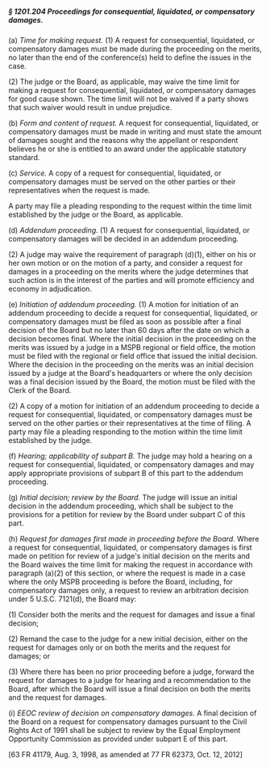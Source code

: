 ##### § 1201.204 Proceedings for consequential, liquidated, or compensatory damages. #####

(a) *Time for making request.* (1) A request for consequential, liquidated, or compensatory damages must be made during the proceeding on the merits, no later than the end of the conference(s) held to define the issues in the case.

(2) The judge or the Board, as applicable, may waive the time limit for making a request for consequential, liquidated, or compensatory damages for good cause shown. The time limit will not be waived if a party shows that such waiver would result in undue prejudice.

(b) *Form and content of request.* A request for consequential, liquidated, or compensatory damages must be made in writing and must state the amount of damages sought and the reasons why the appellant or respondent believes he or she is entitled to an award under the applicable statutory standard.

(c) *Service.* A copy of a request for consequential, liquidated, or compensatory damages must be served on the other parties or their representatives when the request is made.

A party may file a pleading responding to the request within the time limit established by the judge or the Board, as applicable.

(d) *Addendum proceeding.* (1) A request for consequential, liquidated, or compensatory damages will be decided in an addendum proceeding.

(2) A judge may waive the requirement of paragraph (d)(1), either on his or her own motion or on the motion of a party, and consider a request for damages in a proceeding on the merits where the judge determines that such action is in the interest of the parties and will promote efficiency and economy in adjudication.

(e) *Initiation of addendum proceeding.* (1) A motion for initiation of an addendum proceeding to decide a request for consequential, liquidated, or compensatory damages must be filed as soon as possible after a final decision of the Board but no later than 60 days after the date on which a decision becomes final. Where the initial decision in the proceeding on the merits was issued by a judge in a MSPB regional or field office, the motion must be filed with the regional or field office that issued the initial decision. Where the decision in the proceeding on the merits was an initial decision issued by a judge at the Board's headquarters or where the only decision was a final decision issued by the Board, the motion must be filed with the Clerk of the Board.

(2) A copy of a motion for initiation of an addendum proceeding to decide a request for consequential, liquidated, or compensatory damages must be served on the other parties or their representatives at the time of filing. A party may file a pleading responding to the motion within the time limit established by the judge.

(f) *Hearing; applicability of subpart B.* The judge may hold a hearing on a request for consequential, liquidated, or compensatory damages and may apply appropriate provisions of subpart B of this part to the addendum proceeding.

(g) *Initial decision; review by the Board.* The judge will issue an initial decision in the addendum proceeding, which shall be subject to the provisions for a petition for review by the Board under subpart C of this part.

(h) *Request for damages first made in proceeding before the Board.* Where a request for consequential, liquidated, or compensatory damages is first made on petition for review of a judge's initial decision on the merits and the Board waives the time limit for making the request in accordance with paragraph (a)(2) of this section, or where the request is made in a case where the only MSPB proceeding is before the Board, including, for compensatory damages only, a request to review an arbitration decision under 5 U.S.C. 7121(d), the Board may:

(1) Consider both the merits and the request for damages and issue a final decision;

(2) Remand the case to the judge for a new initial decision, either on the request for damages only or on both the merits and the request for damages; or

(3) Where there has been no prior proceeding before a judge, forward the request for damages to a judge for hearing and a recommendation to the Board, after which the Board will issue a final decision on both the merits and the request for damages.

(i) *EEOC review of decision on compensatory damages.* A final decision of the Board on a request for compensatory damages pursuant to the Civil Rights Act of 1991 shall be subject to review by the Equal Employment Opportunity Commission as provided under subpart E of this part.

[63 FR 41179, Aug. 3, 1998, as amended at 77 FR 62373, Oct. 12, 2012]